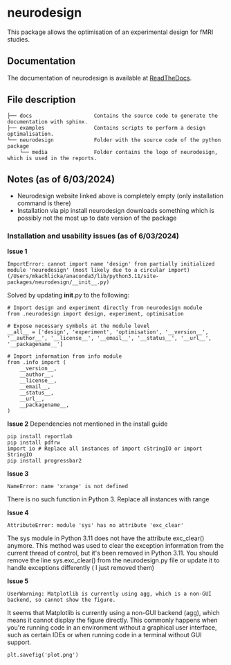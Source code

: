 # neurodesign

This package allows the optimisation of an experimental design for fMRI studies.

## Documentation

The documentation of neurodesign is available at [ReadTheDocs](http://neurodesign.readthedocs.io/en/latest/).

## File description

```
├── docs                    Contains the source code to generate the documentation with sphinx.
├── examples                Contains scripts to perform a design optimalisation.
└── neurodesign             Folder with the source code of the python package
    └── media               Folder contains the logo of neurodesign, which is used in the reports.
```
## Notes (as of 6/03/2024)
- Neurodesign website linked above is completely empty (only installation command is there)
- Installation via pip install neurodesign downloads something which is possibly not the most up to date version of the package


### Installation and usability issues (as of 6/03/2024)
**Issue 1**
```
ImportError: cannot import name 'design' from partially initialized module 'neurodesign' (most likely due to a circular import) (/Users/mkachlicka/anaconda3/lib/python3.11/site-packages/neurodesign/__init__.py)
```

Solved by updating __init__.py to the following:
```
# Import design and experiment directly from neurodesign module
from .neurodesign import design, experiment, optimisation 

# Expose necessary symbols at the module level
__all__ = ['design', 'experiment', 'optimisation', '__version__', '__author__', '__license__', '__email__', '__status__', '__url__', '__packagename__']

# Import information from info module
from .info import (
    __version__,
    __author__,
    __license__,
    __email__,
    __status__,
    __url__,
    __packagename__,
)

```

**Issue 2**
Dependencies not mentioned in the install guide
```
pip install reportlab
pip install pdfrw
import io # Replace all instances of import cStringIO or import StringIO
pip install progressbar2
```

**Issue 3**
```
NameError: name 'xrange' is not defined
```

There is no such function in Python 3. Replace all instances with range

**Issue 4**

```
AttributeError: module 'sys' has no attribute 'exc_clear'

```

The sys module in Python 3.11 does not have the attribute exc_clear() anymore. This method was used to clear the exception information from the current thread of control, but it's been removed in Python 3.11. You should remove the line sys.exc_clear() from the neurodesign.py file or update it to handle exceptions differently ( I just removed them)

**Issue 5**

```
UserWarning: Matplotlib is currently using agg, which is a non-GUI backend, so cannot show the figure.
```

It seems that Matplotlib is currently using a non-GUI backend (agg), which means it cannot display the figure directly. This commonly happens when you're running code in an environment without a graphical user interface, such as certain IDEs or when running code in a terminal without GUI support.

```
plt.savefig('plot.png')
```